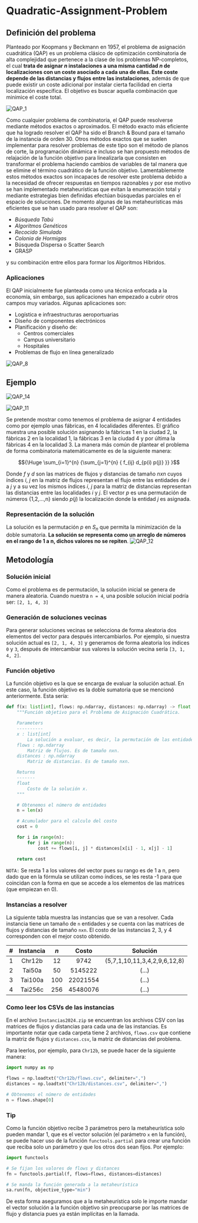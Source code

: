 # Quadratic-Assignment-Problem


## Definición del problema
Planteado por Koopmans y Beckmann en 1957, el problema de asignación cuadrática (QAP) es un problema clásico de optimización combinatoria de alta complejidad que pertenece a la clase de los problemas NP-completos, el cual **trata de asignar $n$ instalaciones a una misma cantidad $n$ de localizaciones con un coste asociado a cada una de ellas. Este coste depende de las distancias y flujos entre las instalaciones**, además de que puede existir un coste adicional por instalar cierta facilidad en cierta localización específica. El objetivo es buscar aquella combinación que minimice el coste total.

![QAP_1](https://user-images.githubusercontent.com/25113662/226206123-901ea03f-bc6b-4e68-b4aa-81cfd6aa2dd6.PNG)

Como cualquier problema de combinatoria, el QAP puede resolverse mediante métodos exactos o aproximados. El método exacto más eficiente que ha logrado resolver el QAP ha sido el Branch & Bound para el tamaño de la instancia de orden 30. Otros métodos exactos que se suelen implementar para resolver problemas de este tipo son el método de planos de corte, la programación dinámica e incluso se han propuesto métodos de relajación de la función objetivo para linealizarla que consisten en transformar el problema haciendo cambios de variables de tal manera que se elimine el término cuadrático de la función objetivo. Lamentablemente estos métodos exactos son incapaces de resolver este problema debido a la necesidad de ofrecer respuestas en tiempos razonables y por ese motivo se han implementado metaheurísticas que evitan la enumeración total y mediante estrategias bien definidas efectúan búsquedas parciales en el espacio de soluciones.
De momento algunas de las metaheurísticas más eficientes que se han usado para resolver el QAP son: 
* _Búsqueda Tabú_
* _Algoritmos Genéticos_
* _Recocido Simulado_
* _Colonia de Hormigas_
* Búsqueda Dispersa o Scatter Search
* GRASP

y su combinación entre ellos para formar los Algoritmos Híbridos.

### Aplicaciones
El QAP inicialmente fue planteada como una técnica enfocada a la economía, sin embargo, sus aplicaciones han empezado a cubrir  otros campos muy variados. Algunas aplicaciones son:
* Logística e infraestructuras aeroportuarias
* Diseño de componentes electrónicos
* Planificación y diseño de:
  * Centros comerciales 
  * Campus universitario
  * Hospitales
* Problemas de flujo en línea generalizado

![QAP_8](https://user-images.githubusercontent.com/25113662/226206188-a7c8fb3d-4d52-4f89-938d-350fe2032625.png)

## Ejemplo
![QAP_14](https://user-images.githubusercontent.com/25113662/227623633-d7ab4f10-eaff-4ef4-8cf7-e14ed1dd0248.PNG)

![QAP_11](https://user-images.githubusercontent.com/25113662/227624060-0b7317bd-8fb1-4362-8bb7-bd0d1833a5dd.png)


Se pretende mostrar como tenemos el problema de asignar 4 entidades como por ejemplo unas fábricas, en 4 localidades diferentes. El gráfico muestra una posible solución asignando la fábricas 1 en la ciudad 2, la fábricas 2 en la localidad 1, la fábricas 3 en la ciudad 4 y por última la fábricas 4 en la localidad 3.
La manera más común de plantear el problema de forma combinatoria matemáticamente es de la siguiente manera:
```math
{\Huge \sum_{i=1}^{n} {\sum_{j=1}^{n} { f_{ij} d_{p(i) p(j)} }} }
```
Donde $f$ y $d$ son las matrices de flujos y distancias de tamaño $nxn$ cuyos índices $i$, $j$ en la matriz de flujos representan el flujo entre las entidades de $i$ a $j$ y a su vez los mismos índices $i$, $j$ para la matriz de distancias representan las distancias entre las localidades $i$ y $j$. El vector $p$ es una permutación de números {1,2,…,n} siendo $p(j)$ la localización donde la entidad $j$ es asignada.

### Representación de la solución
La solución es la permutación $p$ en $S_n$ que permita la minimización de la doble sumatoria. **La solución se representa como un arreglo de números en el rango de 1 a n, dichos valores no se repiten**.
![QAP_12](https://user-images.githubusercontent.com/25113662/227285012-5d85d778-2253-40f1-acb0-87b9f515fd2a.png)

## Metodología
### Solución inicial
Como el problema es de permutación, la solución inicial se genera de manera aleatoria. Cuando nuestra `n = 4`, una posible solución inicial podría ser: `[2, 1, 4, 3]`

### Generación de soluciones vecinas
Para generar soluciones vecinas se selecciona de forma aleatoria dos elementos del vector para después intercambiarlos. Por ejemplo, si nuestra solución actual es `[2, 1, 4, 3]` y generamos de forma aleatoria los índices `0` y `3`, después de intercambiar sus valores la solución vecina sería `[3, 1, 4, 2]`.

### Función objetivo
La función objetivo es la que se encarga de evaluar la solución actual. En este caso, la función objetivo es la doble sumatoria que se mencionó anteriormente. Esta sería:
```python
def f(x: list[int], flows: np.ndarray, distances: np.ndarray) -> float:
    """Función objetivo para el Problema de Asignación Cuadrática.

    Parameters
    ----------
    x : list[int]
        La solución a evaluar, es decir, la permutación de las entidades. Es de tamaño n.
    flows : np.ndarray
		Matriz de flujos. Es de tamaño nxn.
    distances : np.ndarray
		Matriz de distancias. Es de tamaño nxn.

    Returns
    -------
    float
        Costo de la solución x.
    """

    # Obtenemos el número de entidades
    n = len(x)

    # Acumulador para el calculo del costo
    cost = 0

    for i in range(n):
        for j in range(n):
            cost += flows[i, j] * distances[x[i] - 1, x[j] - 1]

    return cost
```
`NOTA:` Se resta 1 a los valores del vector pues su rango es de 1 a n, pero dado que en la fórmula se utilizan como índices, se les resta -1 para que coincidan con la forma en que se accede a los elementos de las matrices (que empiezan en 0).

### Instancias a resolver
La siguiente tabla muestra las instancias que se van a resolver. Cada instancia tiene un tamaño de `n` entidades y se cuenta con las matrices de flujos y distancias de tamaño `nxn`. El costo de las instancias 2, 3, y 4 corresponden con el mejor costo obtenido.

#| Instancia    | _n_ | Costo | Solución |
:---:| :---:        |:---:|  :---: |  :---: |
1| Chr12b   | 12| 9742     | (5,7,1,10,11,3,4,2,9,6,12,8) |
2| Tai50a  |50| 5145222 | (...) |
3| Tai100a  |100| 22021554 | (...) |
4| Tai256c  |256| 45480076 | (...) |

### Como leer los CSVs de las instancias
En el archivo `Instancias2024.zip` se encuentran los archivos CSV con las matrices de flujos y distancias para cada una de las instancias. Es importante notar que cada carpeta tiene 2 archivos, `flows.csv` que contiene la matriz de flujos y `distances.csv`, la matriz de distancias del problema.

Para leerlos, por ejemplo, para `Chr12b`, se puede hacer de la siguiente manera:

```python
import numpy as np

flows = np.loadtxt("Chr12b/flows.csv", delimiter=",")
distances = np.loadtxt("Chr12b/distances.csv", delimiter=",")

# Obtenemos el número de entidades
n = flows.shape[0]
```

### Tip
Como la función objetivo recibe 3 parámetros pero la metaheurística solo pueden mandar 1, que es el vector solución (el parámetro `x` en la función), se puede hacer uso de la función `functools.partial` para crear una función que reciba solo un parámetro y que los otros dos sean fijos. Por ejemplo:

```python
import functools

# Se fijan los valores de flows y distances
fn = functools.partial(f, flows=flows, distances=distances)

# Se manda la función generada a la metaheurística
sa.run(fn, objective_type="min")
```

De esta forma aseguramos que a la metaheurística solo le importe mandar el vector solución a la función objetivo sin preocuparse por las matrices de flujo y distancia pues ya están implícitas en la llamada. 